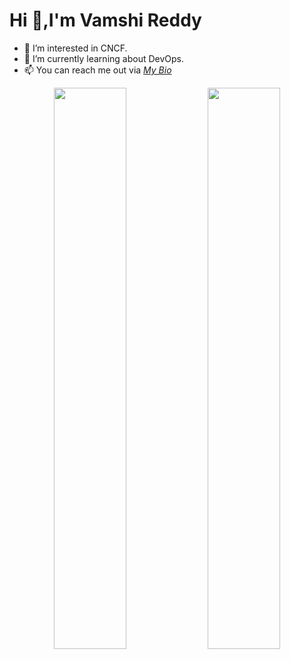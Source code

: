 # Hi 👋,I'm Vamshi Reddy
- 👀 I’m interested in CNCF.
- 🌱 I’m currently learning about DevOps.
- 📫 You can reach me out via [*My Bio*](https://linktr.ee/vamshireddy02)

<!---
VamshiReddy02/VamshiReddy02 is a ✨ special ✨ repository because its `README.md` (this file) appears on your GitHub profile.
You can click the Preview link to take a look at your changes.
--->

<p align="center">
   <img width="48%" src="https://github-readme-stats.vercel.app/api?username=VamshiReddy02&show_icons=true&theme=tokyonight" />
   <img width="48%" src="https://github-readme-streak-stats.herokuapp.com/?user=VamshiReddy02&theme=tokyonight" />
</p>
